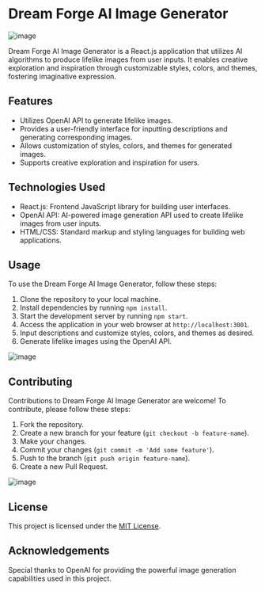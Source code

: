 # Dream Forge AI Image Generator
![image](https://github.com/sarvagyasinghs/Dream-Forge-AI-Image-Generator/assets/89350505/72f63a56-bbb9-4b6a-aa5f-5fb105311e01)


Dream Forge AI Image Generator is a React.js application that utilizes AI algorithms to produce lifelike images from user inputs. It enables creative exploration and inspiration through customizable styles, colors, and themes, fostering imaginative expression.

## Features

- Utilizes OpenAI API to generate lifelike images.
- Provides a user-friendly interface for inputting descriptions and generating corresponding images.
- Allows customization of styles, colors, and themes for generated images.
- Supports creative exploration and inspiration for users.

## Technologies Used

- React.js: Frontend JavaScript library for building user interfaces.
- OpenAI API: AI-powered image generation API used to create lifelike images from user inputs.
- HTML/CSS: Standard markup and styling languages for building web applications.

## Usage

To use the Dream Forge AI Image Generator, follow these steps:

1. Clone the repository to your local machine.
2. Install dependencies by running `npm install`.
3. Start the development server by running `npm start`.
4. Access the application in your web browser at `http://localhost:3001`.
5. Input descriptions and customize styles, colors, and themes as desired.
6. Generate lifelike images using the OpenAI API.

![image](https://github.com/sarvagyasinghs/Dream-Forge-AI-Image-Generator/assets/89350505/b06a5cd9-900a-48e7-a032-7e53697cf07a)


## Contributing

Contributions to Dream Forge AI Image Generator are welcome! To contribute, please follow these steps:

1. Fork the repository.
2. Create a new branch for your feature (`git checkout -b feature-name`).
3. Make your changes.
4. Commit your changes (`git commit -m 'Add some feature'`).
5. Push to the branch (`git push origin feature-name`).
6. Create a new Pull Request.

![image](https://github.com/sarvagyasinghs/Dream-Forge-AI-Image-Generator/assets/89350505/b1345936-3b4e-423b-a0a9-7cb9ac4e6a51)


## License

This project is licensed under the [MIT License](LICENSE).

## Acknowledgements

Special thanks to OpenAI for providing the powerful image generation capabilities used in this project.
